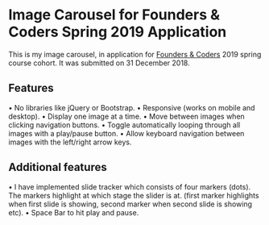 # Image Carousel for Founders & Coders Spring 2019 Application

This is my image carousel, in application for [Founders & Coders](https://www.foundersandcoders.com/) 2019 spring course cohort. It was submitted on 31 December 2018.

## Features

• No libraries like jQuery or Bootstrap.
• Responsive (works on mobile and desktop).
• Display one image at a time.
• Move between images when clicking navigation buttons.
• Toggle automatically looping through all images with a play/pause button.
• Allow keyboard navigation between images with the left/right arrow keys.

## Additional features

• I have implemented slide tracker which consists of four markers (dots). The markers highlight at which stage the slider
is at. (first marker highlights when first slide is showing, second marker when second slide is showing etc).
• Space Bar to hit play and pause. 

